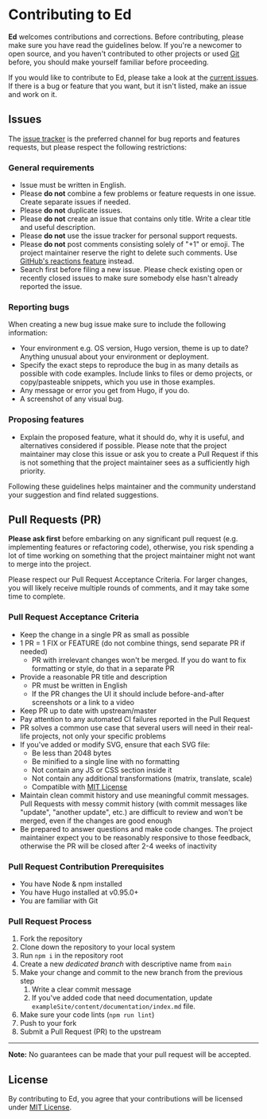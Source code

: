 # Contributing to Ed

**Ed** welcomes contributions and corrections. Before contributing, please make
sure you have read the guidelines below. If you're a newcomer to open source,
and you haven't contributed to other projects or used [Git](https://git-scm.com/)
before, you should make yourself familiar before proceeding.

If you would like to contribute to Ed, please take a look at the
[current issues](https://github.com/sergeyklay/gohugo-theme-ed/issues).
If there is a bug or feature that you want, but it isn't listed, make an issue
and work on it.

## Issues

The [issue tracker](https://github.com/sergeyklay/gohugo-theme-ed/)
is the preferred channel for bug reports and features requests, but please
respect the following restrictions:

### General requirements

- Issue must be written in English.
- Please **do not** combine a few problems or feature requests in one issue.
  Create separate issues if needed.
- Please **do not** duplicate issues.
- Please **do not** create an issue that contains only title.
  Write a clear title and useful description.
- Please **do not** use the issue tracker for personal support requests.
- Please **do not** post comments consisting solely of "+1" or emoji.
  The project maintainer reserve the right to delete such comments. Use
  [GitHub's reactions feature](https://github.com/blog/2119-add-reactions-to-pull-requests-issues-and-comments)
  instead.
- Search first before filing a new issue. Please check existing open
  or recently closed issues to make sure somebody else hasn't already
  reported the issue.

### Reporting bugs

When creating a new bug issue make sure to include the following
information:

- Your environment e.g. OS version, Hugo version, theme is up to date?
  Anything unusual about your environment or deployment.
- Specify the exact steps to reproduce the bug in as many details as
  possible with code examples. Include links to files or demo projects,
  or copy/pasteable snippets, which you use in those examples.
- Any message or error you get from Hugo, if you do.
- A screenshot of any visual bug.

### Proposing features

- Explain the proposed feature, what it should do, why it is useful,
  and alternatives considered if possible. Please note that the project
  maintainer may close this issue or ask you to create a Pull Request if
  this is not something that the project maintainer sees as a sufficiently
  high priority.

Following these guidelines helps maintainer and the community understand
your suggestion and find related suggestions.

## Pull Requests (PR)

**Please ask first** before embarking on any significant pull request
(e.g. implementing features or refactoring code), otherwise, you risk
spending a lot of time working on something that the project maintainer
might not want to merge into the project.

Please respect our Pull Request Acceptance Criteria. For larger changes,
you will likely receive multiple rounds of comments, and it may take some
time to complete.

### Pull Request Acceptance Criteria

- Keep the change in a single PR as small as possible
- 1 PR = 1 FIX or FEATURE (do not combine things, send separate PR if needed)
  - PR with irrelevant changes won't be merged. If you do want to fix
    formatting or style, do that in a separate PR
- Provide a reasonable PR title and description
  - PR must be written in English
  - If the PR changes the UI it should include before-and-after
    screenshots or a link to a video
- Keep PR up to date with upstream/master
- Pay attention to any automated CI failures reported in the
  Pull Request
- PR solves a common use case that several users will need in their
  real-life projects, not only your specific problems
- If you've added or modify SVG, ensure that each SVG file:
  - Be less than 2048 bytes
  - Be minified to a single line with no formatting
  - Not contain any JS or CSS section inside it
  - Not contain any additional transformations (matrix, translate, scale)
  - Compatible with [MIT License](https://raw.githubusercontent.com/sergeyklay/gohugo-theme-ed/main/LICENSE)
- Maintain clean commit history and use meaningful commit messages.
  Pull Requests with messy commit history (with commit messages
  like "update", "another update", etc.) are difficult to review and won't
  be merged, even if the changes are good enough
- Be prepared to answer questions and make code changes. The project
  maintainer expect you to be reasonably responsive to those feedback,
  otherwise the PR will be closed after 2-4 weeks of inactivity

### Pull Request Contribution Prerequisites

- You have Node & npm installed
- You have Hugo installed at v0.95.0+
- You are familiar with Git

### Pull Request Process

1. Fork the repository
2. Clone down the repository to your local system
3. Run `npm i` in the repository root
4. Create a new *dedicated branch* with descriptive name from `main`
5. Make your change and commit to the new branch from the previous step
    1. Write a clear commit message
    2. If you've added code that need documentation, update
      `exampleSite/content/documentation/index.md` file.
6. Make sure your code lints (`npm run lint`)
7. Push to your fork
8. Submit a Pull Request (PR) to the upstream

---

**Note:** No guarantees can be made that your pull request will be accepted.

## License

By contributing to Ed, you agree that your contributions will be licensed under
[MIT License](https://raw.githubusercontent.com/sergeyklay/gohugo-theme-ed/main/LICENSE).
